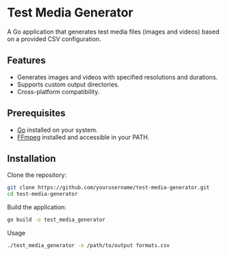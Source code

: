 # Test Media Generator

A Go application that generates test media files (images and videos) based on a provided CSV configuration.

## Features

- Generates images and videos with specified resolutions and durations.
- Supports custom output directories.
- Cross-platform compatibility.

## Prerequisites

- [Go](https://golang.org/dl/) installed on your system.
- [FFmpeg](https://ffmpeg.org/download.html) installed and accessible in your PATH.

## Installation

Clone the repository:

```bash
git clone https://github.com/yourusername/test-media-generator.git
cd test-media-generator
```

Build the application:

```bash
go build -o test_media_generator
```

Usage 

```bash
./test_media_generator -o /path/to/output formats.csv
```


